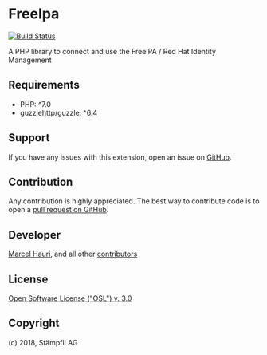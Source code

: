 # FreeIpa

[![Build Status](https://travis-ci.org/staempfli/freeipa.svg?branch=develop)](https://travis-ci.org/staempfli/freeipa)

A PHP library to connect and use the FreeIPA / Red Hat Identity Management

Requirements
------------
- PHP: ^7.0
- guzzlehttp/guzzle: ^6.4


Support
-------
If you have any issues with this extension, open an issue on [GitHub](https://github.com/staempfli/freeipa/issues).

Contribution
------------
Any contribution is highly appreciated. The best way to contribute code is to open a [pull request on GitHub](https://help.github.com/articles/using-pull-requests).

Developer
---------
[Marcel Hauri](https://github.com/mhauri), and all other [contributors](https://github.com/staempfli/freeipa/contributors)

License
-------
[Open Software License ("OSL") v. 3.0](https://opensource.org/licenses/OSL-3.0)

Copyright
---------
(c) 2018, Stämpfli AG
